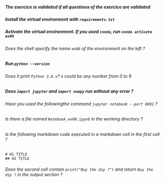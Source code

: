 ##### The exercice is validated if all questions of the exercice are validated

##### Install the virtual environment with `requirements.txt`

##### Activate the virtual environment. If you used `conda`, run `conda activate ex00`

###### Does the shell specify the name `ex00` of the environment on the left ?

##### Run `python --version`

###### Does it print `Python 3.8.x`? x could be any number from 0 to 9 

##### Does `import jupyter` and `import numpy` run without any error ? 

###### Have you used the followingthe command `jupyter notebook --port 8891` ?

###### Is there a file named `Notebook_ex00.ipynb` in the working directory ? 

###### Is the following markdown code executed in a markdown cell in the first cell ? 

```
# H1 TITLE
## H2 TITLE
```
###### Does the second cell contain `print("Buy the dip ?")` and return `Buy the dip ?` in the output section ? 
